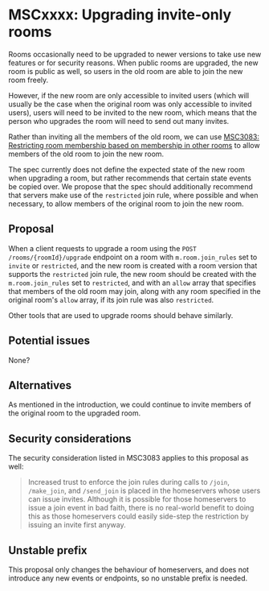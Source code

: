 # MSCxxxx: Upgrading invite-only rooms

Rooms occasionally need to be upgraded to newer versions to take use new
features or for security reasons.  When public rooms are upgraded, the new room
is public as well, so users in the old room are able to join the new room
freely.

However, if the new room are only accessible to invited users (which will
usually be the case when the original room was only accessible to invited
users), users will need to be invited to the new room, which means that the
person who upgrades the room will need to send out many invites.

Rather than inviting all the members of the old room, we can use [MSC3083:
Restricting room membership based on membership in other
rooms](https://github.com/matrix-org/matrix-doc/pull/3083) to allow members of
the old room to join the new room.

The spec currently does not define the expected state of the new room when
upgrading a room, but rather recommends that certain state events be copied
over.  We propose that the spec should additionally recommend that servers make
use of the `restricted` join rule, where possible and when necessary, to allow
members of the original room to join the new room.

## Proposal

When a client requests to upgrade a room using the `POST
/rooms/{roomId}/upgrade` endpoint on a room with `m.room.join_rules` set to
`invite` or `restricted`, and the new room is created with a room version that
supports the `restricted` join rule, the new room should be created with the
`m.room.join_rules` set to `restricted`, and with an `allow` array that
specifies that members of the old room may join, along with any room specified
in the original room's `allow` array, if its join rule was also `restricted`.

Other tools that are used to upgrade rooms should behave similarly.

## Potential issues

None?

## Alternatives

As mentioned in the introduction, we could continue to invite members of the
original room to the upgraded room.

## Security considerations

The security consideration listed in MSC3083 applies to this proposal as well:

> Increased trust to enforce the join rules during calls to `/join`, `/make_join`,
> and `/send_join` is placed in the homeservers whose users can issue invites.
> Although it is possible for those homeservers to issue a join event in bad faith,
> there is no real-world benefit to doing this as those homeservers could easily
> side-step the restriction by issuing an invite first anyway.

## Unstable prefix

This proposal only changes the behaviour of homeservers, and does not introduce
any new events or endpoints, so no unstable prefix is needed.
